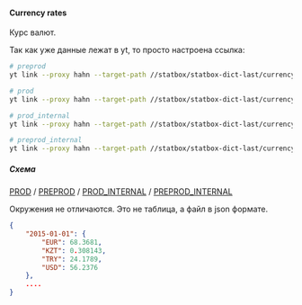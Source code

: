 #### Currency rates

Курс валют.

Так как уже данные лежат в yt, то просто настроена ссылка:

```bash
# preprod
yt link --proxy hahn --target-path //statbox/statbox-dict-last/currency_rates.json --link-path //home/cloud-dwh/data/preprod/raw/statbox/currency_rates.json

# prod
yt link --proxy hahn --target-path //statbox/statbox-dict-last/currency_rates.json --link-path //home/cloud-dwh/data/prod/raw/statbox/currency_rates.json

# prod_internal
yt link --proxy hahn --target-path //statbox/statbox-dict-last/currency_rates.json --link-path //home/cloud-dwh/data/prod_internal/raw/statbox/currency_rates.json

# preprod_internal
yt link --proxy hahn --target-path //statbox/statbox-dict-last/currency_rates.json --link-path //home/cloud-dwh/data/preprod_internal/raw/statbox/currency_rates.json
```

##### Схема

[PROD](https://yt.yandex-team.ru/hahn/navigation?path=//home/cloud-dwh/data/prod/raw/statbox/currency_rates.json)
/ [PREPROD](https://yt.yandex-team.ru/hahn/navigation?path=//home/cloud-dwh/data/preprod/raw/statbox/currency_rates.json)
/ [PROD_INTERNAL](https://yt.yandex-team.ru/hahn/navigation?path=//home/cloud-dwh/data/prod_internal/raw/statbox/currency_rates.json)
/ [PREPROD_INTERNAL](https://yt.yandex-team.ru/hahn/navigation?path=//home/cloud-dwh/data/preprod_internal/raw/statbox/currency_rates.json)

Окружения не отличаются. Это не таблица, а файл в json формате.

```json
{
    "2015-01-01": {
        "EUR": 68.3681,
        "KZT": 0.308143,
        "TRY": 24.1789,
        "USD": 56.2376
    },
    ....
}
```
